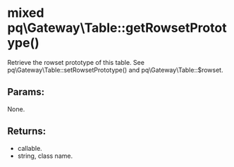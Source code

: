 # mixed pq\Gateway\Table::getRowsetPrototype()

Retrieve the rowset prototype of this table.
See pq\Gateway\Table::setRowsetPrototype() and pq\Gateway\Table::$rowset.

## Params:

None.

## Returns:

* callable.
* string, class name.
